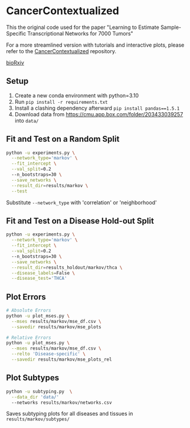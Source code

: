 # CancerContextualized

This the original code used for the paper "Learning to Estimate Sample-Specific Transcriptional Networks for 7000 Tumors"

For a more streamlined version with tutorials and interactive plots, please refer to the [CancerContextualized](https://github.com/cnellington/CancerContextualized/) repository.

[bioRxiv](https://www.biorxiv.org/content/10.1101/2023.12.01.569658v1)

## Setup
1. Create a new conda environment with python=3.10
2. Run `pip install -r requirements.txt`
3. Install a clashing dependency afterward `pip install pandas==1.5.1`
3. Download data from https://cmu.app.box.com/folder/203433039257 into `data/`

## Fit and Test on a Random Split
```bash
python -u experiments.py \
  --network_type='markov' \
  --fit_intercept \
  --val_split=0.2 
  --n_bootstraps=30 \
  --save_networks \
  --result_dir=results/markov \
  --test
```
Substitute `--network_type` with 'correlation' or 'neighborhood'

## Fit and Test on a Disease Hold-out Split
```bash
python -u experiments.py \
  --network_type='markov' \
  --fit_intercept \
  --val_split=0.2 
  --n_bootstraps=30 \
  --save_networks \
  --result_dir=results_holdout/markov/thca \
  --disease_labels=False \
  --disease_test='THCA' 
```

## Plot Errors
```bash
# Absolute Errors
python -u plot_mses.py \
  --mses results/markov/mse_df.csv \
  --savedir results/markov/mse_plots

# Relative Errors
python -u plot_mses.py \
  --mses results/markov/mse_df.csv \
  --relto 'Disease-specific' \
  --savedir results/markov/mse_plots_rel
```

## Plot Subtypes
```bash
python -u subtyping.py  \
  --data_dir 'data/'
  --networks results/markov/networks.csv 
```
Saves subtyping plots for all diseases and tissues in `results/markov/subtypes/`
